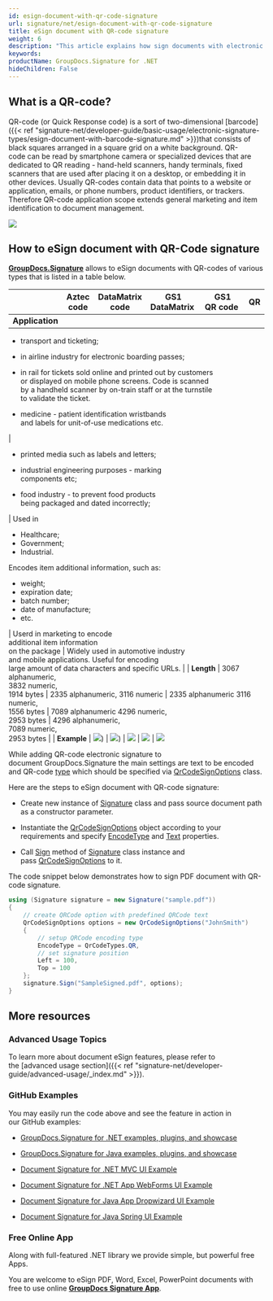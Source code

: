 ```yaml
---
id: esign-document-with-qr-code-signature
url: signature/net/esign-document-with-qr-code-signature
title: eSign document with QR-code signature
weight: 6
description: "This article explains how sign documents with electronic signature as QR-code on document page with GroupDocs.Signature API."
keywords: 
productName: GroupDocs.Signature for .NET
hideChildren: False
---
```

## What is a QR-code?

QR-code (or Quick Response code) is a sort of two-dimensional [barcode]({{< ref "signature-net/developer-guide/basic-usage/electronic-signature-types/esign-document-with-barcode-signature.md" >}})that consists of black squares arranged in a square grid on a white background. QR-code can be read by smartphone camera or specialized devices that are dedicated to QR reading - hand-held scanners, handy terminals, fixed scanners that are used after placing it on a desktop, or embedding it in other devices. Usually QR-codes contain data that points to a website or application, emails, or phone numbers, product identifiers, or trackers. Therefore QR-code application scope extends general marketing and item identification to document management.

![](signature-net/images/esign-document-with-qr-code-signature.png)

## How to eSign document with QR-Code signature 

[**GroupDocs.Signature**](https://products.groupdocs.com/signature/net) allows to eSign documents with QR-codes of various types that is listed in a table below. 

|   | Aztec code | DataMatrix code | GS1 DataMatrix  | GS1 QR code  | QR |
| --- | --- | --- | --- | --- | --- |
| **Application** | 
*   transport and ticketing;
*   in airline industry for electronic boarding passes;  
    
*   in rail for tickets sold online and printed out by customers  
    or displayed on mobile phone screens. Code is scanned  
    by a handheld scanner by on-train staff or at the turnstile  
    to validate the ticket.
*   medicine - patient identification wristbands  
    and labels for unit-of-use medications etc.

 | 

*   printed media such as labels and letters;
*   industrial engineering purposes - marking  
    components etc;  
    
*   food industry - to prevent food products  
    being packaged and dated incorrectly;

 | Used in

*   Healthcare;
*   Government;
*   Industrial.

Encodes item additional information, such as:

*   weight;
*   expiration date;
*   batch number;
*   date of manufacture;
*   etc.

 | Userd in marketing to encode  
additional item information  
on the package | Widely used in automotive industry  
and mobile applications. Useful for encoding  
large amount of data characters and specific URLs. |
| **Length** | 3067 alphanumeric,  
3832 numeric,  
1914 bytes | 2335 alphanumeric, 3116 numeric | 2335 alphanumeric 3116 numeric,  
1556 bytes | 7089 alphanumeric 4296 numeric,  
2953 bytes | 4296 alphanumeric,  
7089 numeric,  
2953 bytes |
| **Example** | ![](signature-net/images/esign-document-with-qr-code-signature_1.png)) | ![](signature-net/images/esign-document-with-qr-code-signature_2.png)) | ![](download/thumbnails/85230464/161628201) | ![](download/thumbnails/85230464/542553748) | ![](signature-net/images/esign-document-with-qr-code-signature_3.png)

While adding QR-code electronic signature to document GroupDocs.Signature the main settings are text to be encoded and QR-code [type](https://apireference.groupdocs.com/net/signature/groupdocs.signature.domain/qrcodetypes/fields/index) which should be specified via [QrCodeSignOptions](https://apireference.groupdocs.com/net/signature/groupdocs.signature.options/qrcodesignoptions) class.   

Here are the steps to eSign document with QR-code signature:

*   Create new instance of [Signature](https://apireference.groupdocs.com/net/signature/groupdocs.signature/signature) class and pass source document path as a constructor parameter.
    
*   Instantiate the [QrCodeSignOptions](https://apireference.groupdocs.com/net/signature/groupdocs.signature.options/qrcodesignoptions) object according to your requirements and specify [EncodeType](https://apireference.groupdocs.com/net/signature/groupdocs.signature.options/qrcodesignoptions/properties/encodetype) and [Text](https://apireference.groupdocs.com/net/signature/groupdocs.signature.options/textsignoptions/properties/text) properties.
    
*   Call [Sign](https://apireference.groupdocs.com/net/signature/groupdocs.signature/signature/methods/sign) method of [Signature](https://apireference.groupdocs.com/net/signature/groupdocs.signature/signature) class instance and pass [QrCodeSignOptions](https://apireference.groupdocs.com/net/signature/groupdocs.signature.options/qrcodesignoptions) to it.
    

The code snippet below demonstrates how to sign PDF document with QR-code signature.

```csharp
using (Signature signature = new Signature("sample.pdf"))
{
    // create QRCode option with predefined QRCode text
    QrCodeSignOptions options = new QrCodeSignOptions("JohnSmith")
    {
        // setup QRCode encoding type
        EncodeType = QrCodeTypes.QR,
        // set signature position
        Left = 100,
        Top = 100
    };
    signature.Sign("SampleSigned.pdf", options);
}
```

## More resources

### Advanced Usage Topics

To learn more about document eSign features, please refer to the [advanced usage section]({{< ref "signature-net/developer-guide/advanced-usage/_index.md" >}}).

### GitHub Examples 

You may easily run the code above and see the feature in action in our GitHub examples:

*   [GroupDocs.Signature for .NET examples, plugins, and showcase](https://github.com/groupdocs-signature/GroupDocs.Signature-for-.NET)
    
*   [GroupDocs.Signature for Java examples, plugins, and showcase](https://github.com/groupdocs-signature/GroupDocs.Signature-for-Java)
    
*   [Document Signature for .NET MVC UI Example](https://github.com/groupdocs-signature/GroupDocs.Signature-for-.NET-MVC) 
    
*   [Document Signature for .NET App WebForms UI Example](https://github.com/groupdocs-signature/GroupDocs.Signature-for-.NET-WebForms)
    
*   [Document Signature for Java App Dropwizard UI Example](https://github.com/groupdocs-signature/GroupDocs.Signature-for-Java-Dropwizard)
    
*   [Document Signature for Java Spring UI Example](https://github.com/groupdocs-signature/GroupDocs.Signature-for-Java-Spring)
    

### Free Online App 

Along with full-featured .NET library we provide simple, but powerful free Apps.

You are welcome to eSign PDF, Word, Excel, PowerPoint documents with free to use online **[GroupDocs Signature App](https://products.groupdocs.app/signature)**.
